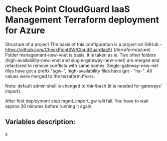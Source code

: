 # Check Point CloudGuard IaaS Management Terraform deployment for Azure
Structure of a project
The basis of this configuration is a project on GitHub - https://github.com/CheckPointSW/CloudGuardIaaS/ (/terraform/azure)
Folder management-new-vnet is basis, it is taken as is.
Two other folders (high-availability-new-vnet and single-gateway-new-vnet) are merged and refactored to remove conflicts with same names. Single-gateway-new-net files have got a prefix "sgw-", high-availability files have got - "ha-".
All values were merged to the terraform.tfvars.

Note: default admin shell is changed to /bin/bash (it is needed for gateways' import).

After first deployment step mgmt_import_gw will fail.
You have to wait approx 20 minutes before running it again.

## Variables description:
s